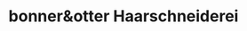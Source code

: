 ---
title: "bonner&otter Haarschneiderei"
url: /ebersberg/bonnerundotter-haarschneiderei/
shop: Friseur
---